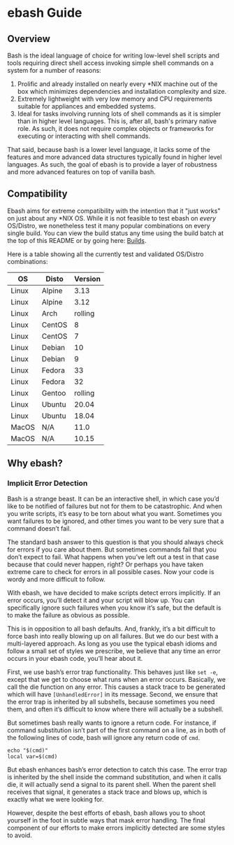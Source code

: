 # ebash Guide

## Overview

Bash is the ideal language of choice for writing low-level shell scripts and tools requiring direct shell access
invoking simple shell commands on a system for a number of reasons:

1. Prolific and already installed on nearly every *NIX machine out of the box which minimizes dependencies and
   installation complexity and size.
2. Extremely lightweight with very low memory and CPU requirements suitable for appliances and embedded systems.
3. Ideal for tasks involving running lots of shell commands as it is simpler than in higher level languages. This is,
   after all, bash's primary native role. As such, it does not require complex objects or frameworks for executing
   or interacting with shell commands.

That said, because bash is a lower level language, it lacks some of the features and more advanced data structures
typically found in higher level languages. As such, the goal of ebash is to provide a layer of robustness and more
advanced features on top of vanilla bash.

## Compatibility

Ebash aims for extreme compatibility with the intention that it "just works" on just about any *NIX OS. While it is not
feasible to test ebash on _every_ OS/Distro, we nonetheless test it many popular combinations on every single build. You
can view the build status any time using the build batch at the top of this README or by going here:
[Builds](https://github.com/elibs/ebash/actions?query=workflow%3APipeline+branch%3Amaster).

Here is a table showing all the currently test and validated OS/Distro
combinations:

| OS    | Disto  | Version |
| ----- | -------| ------- |
| Linux | Alpine | 3.13    |
| Linux | Alpine | 3.12    |
| Linux | Arch   | rolling |
| Linux | CentOS | 8       |
| Linux | CentOS | 7       |
| Linux | Debian | 10      |
| Linux | Debian | 9       |
| Linux | Fedora | 33      |
| Linux | Fedora | 32      |
| Linux | Gentoo | rolling |
| Linux | Ubuntu | 20.04   |
| Linux | Ubuntu | 18.04   |
| MacOS | N/A    |  11.0   |
| MacOS | N/A    | 10.15   |

## Why ebash?

### Implicit Error Detection

Bash is a strange beast.  It can be an interactive shell, in which case you’d like to be notified of failures but not
for them to be catastrophic.  And when you write scripts, it’s easy to be torn about what you want.  Sometimes you want
failures to be ignored, and other times you want to be very sure that a command doesn’t fail.

The standard bash answer to this question is that you should always check for errors if you care about them.  But
sometimes commands fail that you don’t expect to fail.  What happens when you’ve left out a test in that case because
that could never happen, right?  Or perhaps you have taken extreme care to check for errors in all possible cases.  Now
your code is wordy and more difficult to follow.

With ebash, we have decided to make scripts detect errors implicitly.  If an error occurs, you’ll detect it and your
script will blow up.  You can specifically ignore such failures when you know it’s safe, but the default is to make the
failure as obvious as possible.

This is in opposition to all bash defaults.  And, frankly, it’s a bit difficult to force bash into really blowing up on
all failures.  But we do our best with a multi-layered approach.  As long as you use the typical ebash idioms and follow
a small set of styles we prescribe, we believe that any time an error occurs in your ebash code, you’ll hear about it.

First, we use bash’s error trap functionality.  This behaves just like `set -e`, except that we get to choose what runs
when an error occurs.  Basically, we call the die function on any error.  This causes a stack trace to be generated
which will have `[UnhandledError]` in its message.  Second, we ensure that the error trap is inherited by all subshells,
because sometimes you need them, and often it’s difficult to know where there will actually be a subshell.

But sometimes bash really wants to ignore a return code.  For instance, if command substitution isn’t part of the first
command on a line, as in both of the following lines of code, bash will ignore any return code of `cmd`.

    echo "$(cmd)"
    local var=$(cmd)

But ebash enhances bash’s error detection to catch this case.  The error trap is inherited by the shell inside the
command substitution, and when it calls die, it will actually send a signal to its parent shell.  When the parent shell
receives that signal, it generates a stack trace and blows up, which is exactly what we were looking for.

However, despite the best efforts of ebash, bash allows you to shoot yourself in the foot in subtle ways that mask error
handling.  The final component of our efforts to make errors implicitly detected are some styles to avoid.
